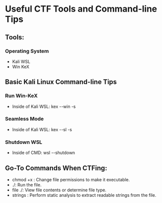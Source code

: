 # Useful CTF Tools and Command-line Tips
## Tools:
### Operating System
- Kali WSL
- Win KeX
## Basic Kali Linux Command-line Tips
### Run Win-KeX
- Inside of Kali WSL: kex --win -s
### Seamless Mode
- Inside of Kali WSL: kex --sl -s
### Shutdown WSL
- Inside of CMD: wsl --shutdown
## Go-To Commands When CTFing:
- chmod +x <filename>: Change file permissions to make it executable.
- ./<filename>: Run the file.
- file ./<filename>: View file contents or determine file type.
- strings <filename>: Perform static analysis to extract readable strings from the file.

